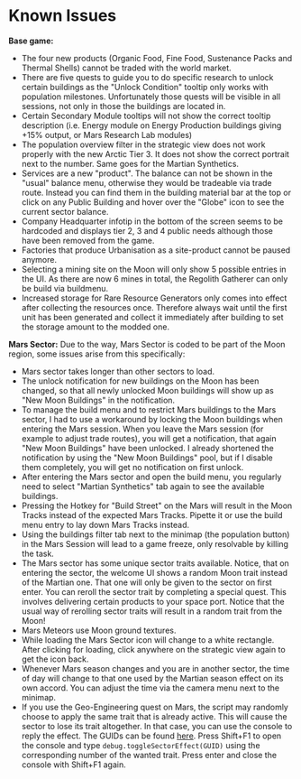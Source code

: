 # Known Issues

**Base game:**

- The four new products (Organic Food, Fine Food, Sustenance Packs and Thermal Shells) cannot be traded with the world market. 
- There are five quests to guide you to do specific research to unlock certain buildings as the "Unlock Condition" tooltip only works with population milestones. Unfortunately those quests will be visible in all sessions, not only in those the buildings are located in.
- Certain Secondary Module tooltips will not show the correct tooltip description (i.e. Energy module on Energy Production buildings giving +15% output, or Mars Research Lab modules)
- The population overview filter in the strategic view does not work properly with the new Arctic Tier 3. It does not show the correct portrait next to the number. Same goes for the Martian Synthetics.
- Services are a new "product". The balance can not be shown in the "usual" balance menu, otherwise they would be tradeable via trade route. Instead you can find them in the building material bar at the top or click on any Public Building and hover over the "Globe" icon to see the current sector balance.
- Company Headquarter infotip in the bottom of the screen seems to be hardcoded and displays tier 2, 3 and 4 public needs although those have been removed from the game.
- Factories that produce Urbanisation as a site-product cannot be paused anymore.
- Selecting a mining site on the Moon will only show 5 possible entries in the UI. As there are now 6 mines in total, the Regolith Gatherer can only be build via buildmenu.
- Increased storage for Rare Resource Generators only comes into effect after collecting the resources once. Therefore always wait until the first unit has been generated and collect it immediately after building to set the storage amount to the modded one.

**Mars Sector:** Due to the way, Mars Sector is coded to be part of the Moon region, some issues arise from this specifically:

- Mars sector takes longer than other sectors to load.
- The unlock notification for new buildings on the Moon has been changed, so that all newly unlocked Moon buildings will show up as "New Moon Buildings" in the notification.
- To manage the build menu and to restrict Mars buildings to the Mars sector, I had to use a workaround by locking the Moon buildings when entering the Mars session. When you leave the Mars session (for example to adjust trade routes), you will get a notification, that again "New Moon Buildings" have been unlocked. I already shortened the notification by using the "New Moon Buildings" pool, but if I disable them completely, you will get no notification on first unlock.
- After entering the Mars sector and open the build menu, you regularly need to select "Martian Synthetics" tab again to see the available buildings.
- Pressing the Hotkey for "Build Street" on the Mars will result in the Moon Tracks instead of the expected Mars Tracks. Pipette it or use the build menu entry to lay down Mars Tracks instead.
- Using the buildings filter tab next to the minimap (the population button) in the Mars Session will lead to a game freeze, only resolvable by killing the task.
- The Mars sector has some unique sector traits available. Notice, that on entering the sector, the welcome UI shows a random Moon trait instead of the Martian one. That one will only be given to the sector on first enter. You can reroll the sector trait by completing a special quest. This involves delivering certain products to your space port. Notice that the usual way of rerolling sector traits will result in a random trait from the Moon!
- Mars Meteors use Moon ground textures.
- While loading the Mars Sector icon will change to a white rectangle. After clicking for loading, click anywhere on the strategic view again to get the icon back.
- Whenever Mars season changes and you are in another sector, the time of day will change to that one used by the Martian season effect on its own accord. You can adjust the time via the camera menu next to the minimap.
- If you use the Geo-Engineering quest on Mars, the script may randomly choose to apply the same trait that is already active. This will cause the sector to lose its trait altogether. In that case, you can use the console to reply the effect. The GUIDs can be found [here](/en/Anno2205/SectorTraits.md). Press Shift+F1 to open the console and type `debug.toggleSectorEffect(GUID)` using the corresponding number of the wanted trait. Press enter and close the console with Shift+F1 again.